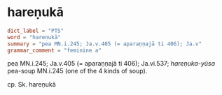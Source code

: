 # hareṇukā

``` toml
dict_label = "PTS"
word = "hareṇukā"
summary = "pea MN.i.245; Ja.v.405 (= aparaṇṇajā ti 406); Ja.v"
grammar_comment = "feminine a"
```

pea MN.i.245; Ja.v.405 (= aparaṇṇajā ti 406); Ja.vi.537; *hareṇuka\-yūsa* pea\-soup MN.i.245 (one of the 4 kinds of soup).

cp. Sk. hareṇukā

